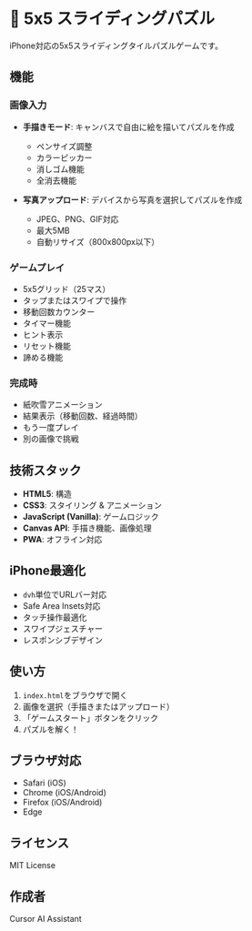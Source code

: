 # 🧩 5x5 スライディングパズル

iPhone対応の5x5スライディングタイルパズルゲームです。

## 機能

### 画像入力
- **手描きモード**: キャンバスで自由に絵を描いてパズルを作成
  - ペンサイズ調整
  - カラーピッカー
  - 消しゴム機能
  - 全消去機能

- **写真アップロード**: デバイスから写真を選択してパズルを作成
  - JPEG、PNG、GIF対応
  - 最大5MB
  - 自動リサイズ（800x800px以下）

### ゲームプレイ
- 5x5グリッド（25マス）
- タップまたはスワイプで操作
- 移動回数カウンター
- タイマー機能
- ヒント表示
- リセット機能
- 諦める機能

### 完成時
- 紙吹雪アニメーション
- 結果表示（移動回数、経過時間）
- もう一度プレイ
- 別の画像で挑戦

## 技術スタック

- **HTML5**: 構造
- **CSS3**: スタイリング & アニメーション
- **JavaScript (Vanilla)**: ゲームロジック
- **Canvas API**: 手描き機能、画像処理
- **PWA**: オフライン対応

## iPhone最適化

- `dvh`単位でURLバー対応
- Safe Area Insets対応
- タッチ操作最適化
- スワイプジェスチャー
- レスポンシブデザイン

## 使い方

1. `index.html`をブラウザで開く
2. 画像を選択（手描きまたはアップロード）
3. 「ゲームスタート」ボタンをクリック
4. パズルを解く！

## ブラウザ対応

- Safari (iOS)
- Chrome (iOS/Android)
- Firefox (iOS/Android)
- Edge

## ライセンス

MIT License

## 作成者

Cursor AI Assistant
